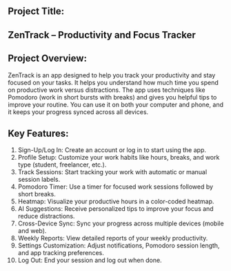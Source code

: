 ## Project Title:

## ZenTrack – Productivity and Focus Tracker

## Project Overview:

ZenTrack is an app designed to help you track your productivity and stay focused on your tasks. It helps you understand how much time you spend on productive work versus distractions. The app uses techniques like Pomodoro (work in short bursts with breaks) and gives you helpful tips to improve your routine. You can use it on both your computer and phone, and it keeps your progress synced across all devices.

## Key Features:
1.	Sign-Up/Log In: Create an account or log in to start using the app.
2.	Profile Setup: Customize your work habits like hours, breaks, and work type (student, freelancer, etc.).
3.	Track Sessions: Start tracking your work with automatic or manual session labels.
4.	Pomodoro Timer: Use a timer for focused work sessions followed by short breaks.
5.	Heatmap: Visualize your productive hours in a color-coded heatmap.
6.	AI Suggestions: Receive personalized tips to improve your focus and reduce distractions.
7.	Cross-Device Sync: Sync your progress across multiple devices (mobile and web).
8.	Weekly Reports: View detailed reports of your weekly productivity.
9.	Settings Customization: Adjust notifications, Pomodoro session length, and app tracking preferences.
10.	Log Out: End your session and log out when done.
